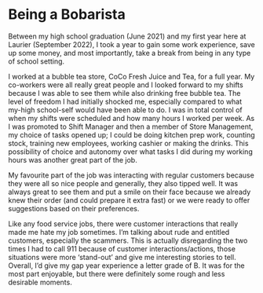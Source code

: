 # Being a Bobarista

Between my high school graduation (June 2021) and my first year here at Laurier (September 2022), I took a year to gain some work experience, save up some money, and most importantly, take a break from being in any type of school setting. 

I worked at a bubble tea store, CoCo Fresh Juice and Tea, for a full year. My co-workers were all really great people and I looked forward to my shifts because I was able to see them while also drinking free bubble tea. The level of freedom I had initially shocked me, especially compared to what my-high school-self would have been able to do. I was in total control of when my shifts were scheduled and how many hours I worked per week. As I was promoted to Shift Manager and then a member of Store Management, my choice of tasks opened up; I could be doing kitchen prep work, counting stock, training new employees, working cashier or making the drinks. This possibility of choice and autonomy over what tasks I did during my working hours was another great part of the job. 

My favourite part of the job was interacting with regular customers because they were all so nice people and generally, they also tipped well. It was always great to see them and put a smile on their face because we already knew their order (and could prepare it extra fast) or we were ready to offer suggestions based on their preferences.

Like any food service jobs, there were customer interactions that really made me hate my job sometimes. I’m talking about rude and entitled customers, especially the scammers. This is actually disregarding the two times I had to call 911 because of customer interactions/actions, those situations were more ‘stand-out’ and give me interesting stories to tell. Overall, I’d give my gap year experience a letter grade of B. It was for the most part enjoyable, but there were definitely some rough and less desirable moments.